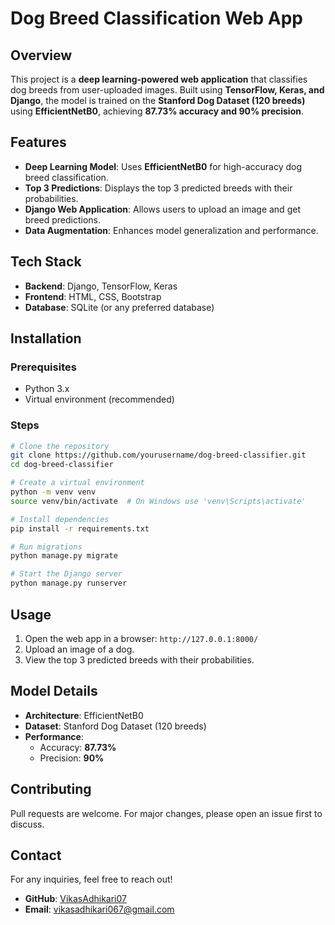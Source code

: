 # Dog Breed Classification Web App

## Overview
This project is a **deep learning-powered web application** that classifies dog breeds from user-uploaded images. Built using **TensorFlow, Keras, and Django**, the model is trained on the **Stanford Dog Dataset (120 breeds)** using **EfficientNetB0**, achieving **87.73% accuracy and 90% precision**.

## Features
- **Deep Learning Model**: Uses **EfficientNetB0** for high-accuracy dog breed classification.
- **Top 3 Predictions**: Displays the top 3 predicted breeds with their probabilities.
- **Django Web Application**: Allows users to upload an image and get breed predictions.
- **Data Augmentation**: Enhances model generalization and performance.

## Tech Stack
- **Backend**: Django, TensorFlow, Keras
- **Frontend**: HTML, CSS, Bootstrap
- **Database**: SQLite (or any preferred database)

## Installation
### Prerequisites
- Python 3.x
- Virtual environment (recommended)

### Steps
```bash
# Clone the repository
git clone https://github.com/yourusername/dog-breed-classifier.git
cd dog-breed-classifier

# Create a virtual environment
python -m venv venv
source venv/bin/activate  # On Windows use 'venv\Scripts\activate'

# Install dependencies
pip install -r requirements.txt

# Run migrations
python manage.py migrate

# Start the Django server
python manage.py runserver
```

## Usage
1. Open the web app in a browser: `http://127.0.0.1:8000/`
2. Upload an image of a dog.
3. View the top 3 predicted breeds with their probabilities.

## Model Details
- **Architecture**: EfficientNetB0
- **Dataset**: Stanford Dog Dataset (120 breeds)
- **Performance**:
  - Accuracy: **87.73%**
  - Precision: **90%**
  
## Contributing
Pull requests are welcome. For major changes, please open an issue first to discuss.

## Contact
For any inquiries, feel free to reach out!
- **GitHub**: [VikasAdhikari07](https://github.com/VikasAdhikari07)
- **Email**: vikasadhikari067@gmail.com

